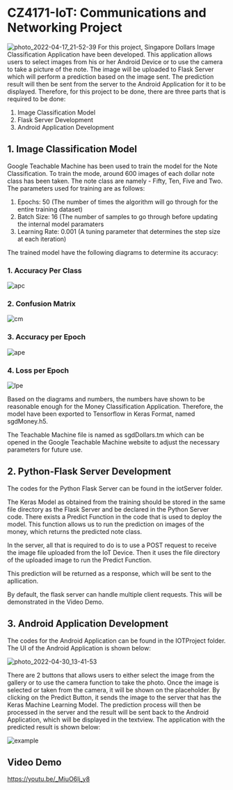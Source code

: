 # CZ4171-IoT: Communications and Networking Project 
![photo_2022-04-17_21-52-39](https://user-images.githubusercontent.com/62253459/163717676-d9dc3682-d1c7-4b9e-a2bb-dc2323f9beb6.jpg)
For this project, Singapore Dollars Image Classification Application have been developed. This application allows users to select images from his or her Android Device or to use the camera to take a picture of the note. The image will be uploaded to Flask Server which will perform a prediction based on the image sent. The prediction result will then be sent from the server to the Android Application for it to be displayed.
Therefore, for this project to be done, there are three parts that is required to be done: 
1. Image Classification Model 
2. Flask Server Development 
3. Android Application Development 

## 1. Image Classification Model 
Google Teachable Machine has been used to train the model for the Note Classification. To train the mode, around 600 images of each dollar note class has been taken. The note class are namely - Fifty, Ten, Five and Two. 
The parameters used for training are as follows: 
1. Epochs: 50 (The number of times the algorithm will go through for the entire training dataset)
2. Batch Size: 16 (The number of samples to go through before updating the internal model paramaters
3. Learning Rate: 0.001 (A tuning parameter that determines the step size at each iteration) 

The trained model have the following diagrams to determine its accuracy: 
### 1. Accuracy Per Class
![apc](https://user-images.githubusercontent.com/62253459/163720406-b9db77d6-be22-4e28-a98b-52ef02641978.jpg)

### 2. Confusion Matrix
![cm](https://user-images.githubusercontent.com/62253459/163720415-aad7d99d-36a8-47e9-ba77-92861eeee3cd.jpg)

### 3. Accuracy per Epoch 
![ape](https://user-images.githubusercontent.com/62253459/163720416-6f29262c-4484-4bda-a702-4a6bb1e4e816.jpg)

### 4. Loss per Epoch 
![lpe](https://user-images.githubusercontent.com/62253459/163720418-a42bb696-1644-4ca0-9ff9-ef6e48850e57.jpg)

Based on the diagrams and numbers, the numbers have shown to be reasonable enough for the Money Classification Application. Therefore, the model have been exported to Tensorflow in Keras Format, named sgdMoney.h5.

The Teachable Machine file is named as sgdDollars.tm which can be opened in the Google Teachable Machine website to adjust the necessary parameters for future use. 

## 2. Python-Flask Server Development 
The codes for the Python Flask Server can be found in the iotServer folder. 

The Keras Model as obtained from the training should be stored in the same file directory as the Flask Server and be declared in the Python Server code. 
There exists a Predict Function in the code that is used to deploy the model. This function allows us to run the prediction on images of the money, which returns the predicted note class. 

In the server, all that is required to do is to use a POST request to receive the image file uploaded from the IoT Device. Then it uses the file directory of the uploaded image to run the Predict Function. 

This prediction will be returned as a response, which will be sent to the apllication. 

By default, the flask server can handle multiple client requests. This will be demonstrated in the Video Demo. 

## 3. Android Application Development 
The codes for the Android Application can be found in the IOTProject folder. 
The UI of the Android Application is shown below: 

![photo_2022-04-30_13-41-53](https://user-images.githubusercontent.com/62253459/166093123-f9445837-c913-4d41-bc63-029910498fe2.jpg)


There are 2 buttons that allows users to either select the image from the gallery or to use the camera function to take the photo.
Once the image is selected or taken from the camera, it will be shown on the placeholder. By clicking on the Predict Button, it sends the image to the server that has the Keras Machine Learning Model. The prediction process will then be processed in the server and the result will be sent back to the Android Application, which will be displayed in the textview. The application with the predicted result is shown below: 

![example](https://user-images.githubusercontent.com/62253459/163723145-f993bee6-1e25-4a46-8a84-18eb0739fec1.jpg)

## Video Demo 
https://youtu.be/_MiuO6lj_y8

